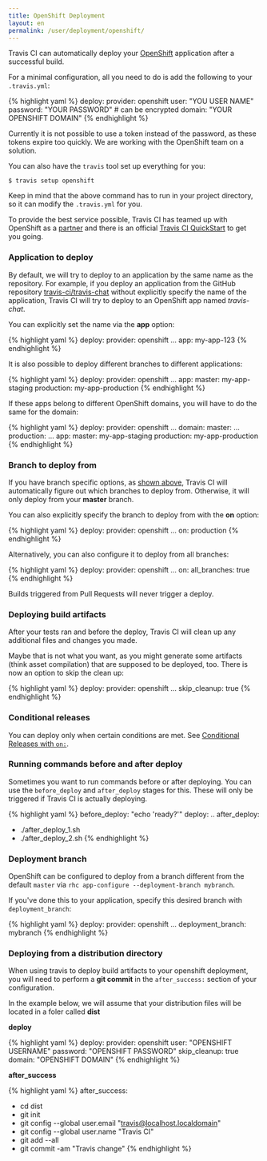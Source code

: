 ```yaml
---
title: OpenShift Deployment
layout: en
permalink: /user/deployment/openshift/
---
```


Travis CI can automatically deploy your [OpenShift](https://www.openshift.com/) application after a successful build.

For a minimal configuration, all you need to do is add the following to your `.travis.yml`:

{% highlight yaml %}
deploy:
  provider: openshift
  user: "YOU USER NAME"
  password: "YOUR PASSWORD" # can be encrypted
  domain: "YOUR OPENSHIFT DOMAIN"
{% endhighlight %}

Currently it is not possible to use a token instead of the password, as these tokens expire too quickly. We are working with the OpenShift team on a solution.

You can also have the `travis` tool set up everything for you:

    $ travis setup openshift

Keep in mind that the above command has to run in your project directory, so it can modify the `.travis.yml` for you.

To provide the best service possible, Travis CI has teamed up with OpenShift as a [partner](https://www.openshift.com/partners) and there is an official [Travis CI QuickStart](https://www.openshift.com/quickstarts/travis-ci-on-openshift) to get you going.

### Application to deploy

By default, we will try to deploy to an application by the same name as the repository. For example, if you deploy an application from the GitHub repository [travis-ci/travis-chat](https://github.com/travis-ci/travis-chat) without explicitly specify the name of the application, Travis CI will try to deploy to an OpenShift app named *travis-chat*.

You can explicitly set the name via the **app** option:

{% highlight yaml %}
deploy:
  provider: openshift
  ...
  app: my-app-123
{% endhighlight %}

It is also possible to deploy different branches to different applications:

{% highlight yaml %}
deploy:
  provider: openshift
  ...
  app:
    master: my-app-staging
    production: my-app-production
{% endhighlight %}

If these apps belong to different OpenShift domains, you will have to do the same for the domain:

{% highlight yaml %}
deploy:
  provider: openshift
  ...
  domain:
    master: ...
    production: ...
  app:
    master: my-app-staging
    production: my-app-production
{% endhighlight %}

### Branch to deploy from

If you have branch specific options, as [shown above](#Application-to-deploy), Travis CI will automatically figure out which branches to deploy from. Otherwise, it will only deploy from your **master** branch.

You can also explicitly specify the branch to deploy from with the **on** option:

{% highlight yaml %}
deploy:
  provider: openshift
  ...
  on: production
{% endhighlight %}

Alternatively, you can also configure it to deploy from all branches:

{% highlight yaml %}
deploy:
  provider: openshift
  ...
  on:
    all_branches: true
{% endhighlight %}

Builds triggered from Pull Requests will never trigger a deploy.

### Deploying build artifacts

After your tests ran and before the deploy, Travis CI will clean up any additional files and changes you made.

Maybe that is not what you want, as you might generate some artifacts (think asset compilation) that are supposed to be deployed, too. There is now an option to skip the clean up:

{% highlight yaml %}
deploy:
  provider: openshift
  ...
  skip_cleanup: true
{% endhighlight %}

### Conditional releases

You can deploy only when certain conditions are met.
See [Conditional Releases with `on:`](/user/deployment#Conditional-Releases-with-on%3A).

### Running commands before and after deploy

Sometimes you want to run commands before or after deploying. You can use the `before_deploy` and `after_deploy` stages for this. These will only be triggered if Travis CI is actually deploying.

{% highlight yaml %}
before_deploy: "echo 'ready?'"
deploy:
  ..
after_deploy:
  - ./after_deploy_1.sh
  - ./after_deploy_2.sh
{% endhighlight %}

### Deployment branch

OpenShift can be configured to deploy from a branch different from the default `master` via `rhc app-configure --deployment-branch mybranch`.

If you've done this to your application, specify this desired branch with `deployment_branch`:

{% highlight yaml %}
deploy:
  provider: openshift
  ...
  deployment_branch: mybranch
{% endhighlight %}

### Deploying from a distribution directory

When using travis to deploy build artifacts to your openshift deployment, you will need to perform a **git commit** in the `after_success:` section of your configuration. 

In the example below, we will assume that your distribution files will be located in a foler called **dist**

**deploy**

{% highlight yaml %}
deploy:
  provider: openshift
  user: "OPENSHIFT USERNAME"
  password: "OPENSHIFT PASSWORD"
  skip_cleanup: true
  domain: "OPENSHIFT DOMAIN"
{% endhighlight %}

**after_success**

{% highlight yaml %}
after_success:
  - cd dist
  - git init
  - git config --global user.email "travis@localhost.localdomain"
  - git config --global user.name "Travis CI"
  - git add --all
  - git commit -am "Travis change"
{% endhighlight %}
